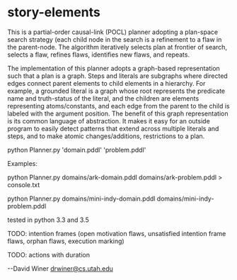 # story-elements

This is a partial-order causal-link (POCL) planner adopting a plan-space search strategy (each child
node in the search is a refinement to a flaw in the parent-node. The algorithm iteratively selects plan at frontier of
search, selects a flaw, refines flaws, identifies new flaws, and repeats.

The implementation of this planner adopts a graph-based representation such that a plan is a graph. Steps and
literals are subgraphs where directed edges connect parent elements to child elements in a hierarchy. For example, a grounded literal is a graph
whose root represents the predicate name and truth-status of the literal, and the children are elements representing
atoms/constants, and each edge from the parent to the child is labeled with the argument position. The benefit of
this graph representation is its common language of abstraction. It makes it easy for an outside program to easily
detect patterns that extend across multiple literals and steps, and to make atomic changes/additions, restrictions to
 a plan.

python Planner.py 'domain.pddl' 'problem.pddl'

Examples:

python Planner.py domains/ark-domain.pddl domains/ark-problem.pddl > console.txt

python Planner.py domains/mini-indy-domain.pddl domains/mini-indy-problem.pddl


tested in python 3.3 and 3.5


TODO: intention frames (open motivation flaws, unsatisfied intention frame flaws, orphan flaws, execution marking)

TODO: actions with duration



--David Winer drwiner@cs.utah.edu